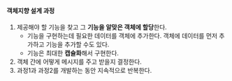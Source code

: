 #### 객체지향 설계 과정
1. 제공해야 할 기능을 찾고 그 **기능을 알맞은 객체에 할당**한다.
    - 기능을 구현하는데 필요한 데이터를 객체에 추가한다.
      객체에 데이터를 먼저 추가하고 기능을 추가할 수도 있다.
    - 기능은 최대한 **캡슐화**해서 구현한다.
2. 객체 간에 어떻게 메시지를 주고 받을지 결정한다.
3. 과정1과 과정2를 개발하는 동안 지속적으로 반복한다.